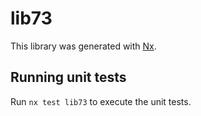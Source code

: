 # lib73

This library was generated with [Nx](https://nx.dev).

## Running unit tests

Run `nx test lib73` to execute the unit tests.
